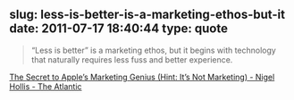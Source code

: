 slug: less-is-better-is-a-marketing-ethos-but-it
date: 2011-07-17 18:40:44
type: quote
---

> “Less is better” is a marketing ethos, but it begins with technology that naturally requires less fuss and better experience.

[The Secret to Apple’s Marketing Genius (Hint: It’s Not Marketing) - Nigel Hollis - The Atlantic](http://www.theatlantic.com/business/archive/2011/07/the-secret-to-apples-marketing-genius-hint-its-not-marketing/241724/)
